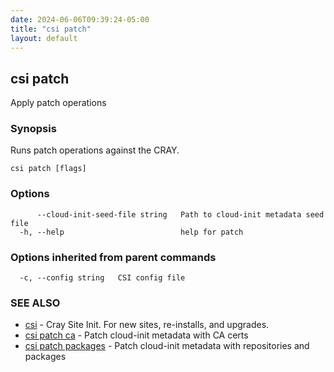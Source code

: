 ```yaml
---
date: 2024-06-06T09:39:24-05:00
title: "csi patch"
layout: default
---
```

## csi patch

Apply patch operations

### Synopsis


Runs patch operations against the CRAY.


```
csi patch [flags]
```

### Options

```
      --cloud-init-seed-file string   Path to cloud-init metadata seed file
  -h, --help                          help for patch
```

### Options inherited from parent commands

```
  -c, --config string   CSI config file
```

### SEE ALSO

* [csi](/commands/csi/)	 - Cray Site Init. For new sites, re-installs, and upgrades.
* [csi patch ca](/commands/csi_patch_ca/)	 - Patch cloud-init metadata with CA certs
* [csi patch packages](/commands/csi_patch_packages/)	 - Patch cloud-init metadata with repositories and packages


